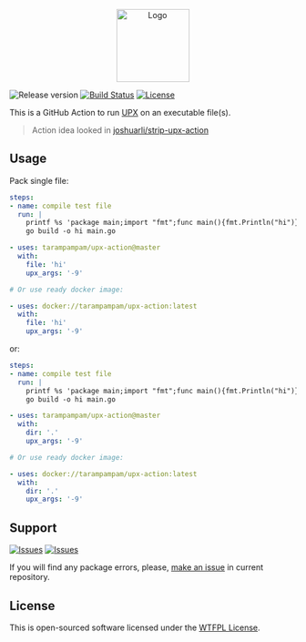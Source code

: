 <p align="center">
  <img src="https://avatars0.githubusercontent.com/u/44036562?s=200&v=4" alt="Logo" width="128" />
</p>

![Release version][badge_release_version]
[![Build Status][badge_build]][link_build]
[![License][badge_license]][link_license]

This is a GitHub Action to run [UPX][link_upx] on an executable file(s).

> Action idea looked in [joshuarli/strip-upx-action](https://github.com/joshuarli/strip-upx-action)

## Usage

Pack single file:

```yaml
steps:
- name: compile test file
  run: |
    printf %s 'package main;import "fmt";func main(){fmt.Println("hi")}' > main.go
    go build -o hi main.go

- uses: tarampampam/upx-action@master
  with:
    file: 'hi'
    upx_args: '-9'

# Or use ready docker image:

- uses: docker://tarampampam/upx-action:latest
  with:
    file: 'hi'
    upx_args: '-9'
```

or:

```yaml
steps:
- name: compile test file
  run: |
    printf %s 'package main;import "fmt";func main(){fmt.Println("hi")}' > main.go
    go build -o hi main.go

- uses: tarampampam/upx-action@master
  with:
    dir: '.'
    upx_args: '-9'

# Or use ready docker image:

- uses: docker://tarampampam/upx-action:latest
  with:
    dir: '.'
    upx_args: '-9'
```

## Support

[![Issues][badge_issues]][link_issues]
[![Issues][badge_pulls]][link_pulls]

If you will find any package errors, please, [make an issue][link_create_issue] in current repository.

## License

This is open-sourced software licensed under the [WTFPL License][link_license].

[badge_build]:https://github.com/tarampampam/upx-action/workflows/Test%20action/badge.svg
[badge_release_version]:https://img.shields.io/github/release/tarampampam/upx-action.svg?maxAge=30
[badge_license]:https://img.shields.io/github/license/tarampampam/upx-action.svg?longCache=true
[badge_issues]:https://img.shields.io/github/issues/tarampampam/upx-action.svg?maxAge=45
[badge_pulls]:https://img.shields.io/github/issues-pr/tarampampam/upx-action.svg?maxAge=45

[link_build]:https://github.com/tarampampam/upx-action/actions
[link_license]:https://github.com/tarampampam/upx-action/blob/master/LICENSE
[link_issues]:https://github.com/tarampampam/upx-action/issues
[link_create_issue]:https://github.com/tarampampam/upx-action/issues/new
[link_pulls]:https://github.com/tarampampam/upx-action/pulls

[link_upx]:https://github.com/upx/upx
